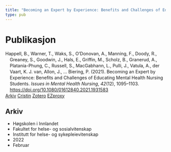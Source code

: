 ```yaml
---
title: "Becoming an Expert by Experience: Benefits and Challenges of Educating Mental Health Nursing Students"
type: pub
---
```

<h1>Publikasjon</h1>
<article id="csl-bib-container-975VN8VK" class="csl-bib-container">
  <div class="csl-bib-body" style="line-height: 1.35; padding-left: 1em; text-indent:-1em;">
  <div class="csl-entry">Happell, B., Warner, T., Waks, S., O&#x2019;Donovan, A., Manning, F., Doody, R., Greaney, S., Goodwin, J., Hals, E., Griffin, M., Scholz, B., Granerud, A., Platania-Phung, C., Russell, S., MacGabhann, L., Pulli, J., Vatula, A., der Vaart, K. J. van, Allon, J., &#x2026; Biering, P. (2021). Becoming an Expert by Experience: Benefits and Challenges of Educating Mental Health Nursing Students. <i>Issues in Mental Health Nursing</i>, <i>42</i>(12), 1095&#x2013;1103. <a href="https://doi.org/10.1080/01612840.2021.1931583">https://doi.org/10.1080/01612840.2021.1931583</a></div>
</div>
  <div class="csl-bib-buttons">
    <a href="#taxonomy-article-975VN8VK" class="csl-bib-button">Arkiv</a>
    <a href="https://app.cristin.no/results/show.jsf?id=2004119" alt="Cristin URL" class="csl-bib-button">Cristin</a>
    <a href="http://zotero.org/groups/5022929/items/975VN8VK" alt="Zotero URL" class="csl-bib-button">Zotero</a>
    <a href="http://ezproxy.inn.no/login?url=https://doi.org/10.1080/01612840.2021.1931583" class="csl-bib-button">EZproxy</a>
  </div>
  <div id="csl-bib-meta-container-975VN8VK"></div>
</article>
<div id="csl-bib-meta-975VN8VK" class="csl-bib-meta">
  <article id="taxonomy-article-975VN8VK" class="taxonomy-article">
    <h1>Arkiv</h1>
    <ul>
      <li>Høgskolen i Innlandet</li>
      <li>Fakultet for helse- og sosialvitenskap</li>
      <li>Institutt for helse- og sykepleievitenskap</li>
      <li>2022</li>
      <li>Februar</li>
    </ul>
  </article>
</div>
